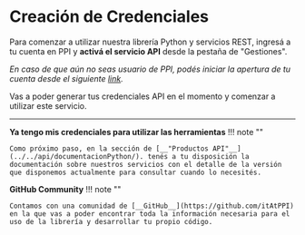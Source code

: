 # Creación de Credenciales

Para comenzar a utilizar nuestra librería Python y servicios REST, ingresá a tu cuenta en PPI y __activá el servicio API__ desde la pestaña de "Gestiones".
 
*En caso de que aún no seas usuario de PPI, podés iniciar la apertura de tu cuenta desde el siguiente [link](https://portfoliopersonal.com/es/abrircuenta).*

Vas a poder generar tus credenciales API en el momento y comenzar a utilizar este servicio.
 
 -------------------------------------------------------------------------------
__Ya tengo mis credenciales para utilizar las herramientas__
!!! note ""

    Como próximo paso, en la sección de [__"Productos API"__](../../api/documentacionPython/). tenés a tu disposición la documentación sobre nuestros servicios con el detalle de la versión que disponemos actualmente para consultar cuando lo necesités.


__GitHub Community__
!!! note ""

    Contamos con una comunidad de [__GitHub__](https://github.com/itAtPPI) en la que vas a poder encontrar toda la información necesaria para el uso de la librería y desarrollar tu propio código.



    